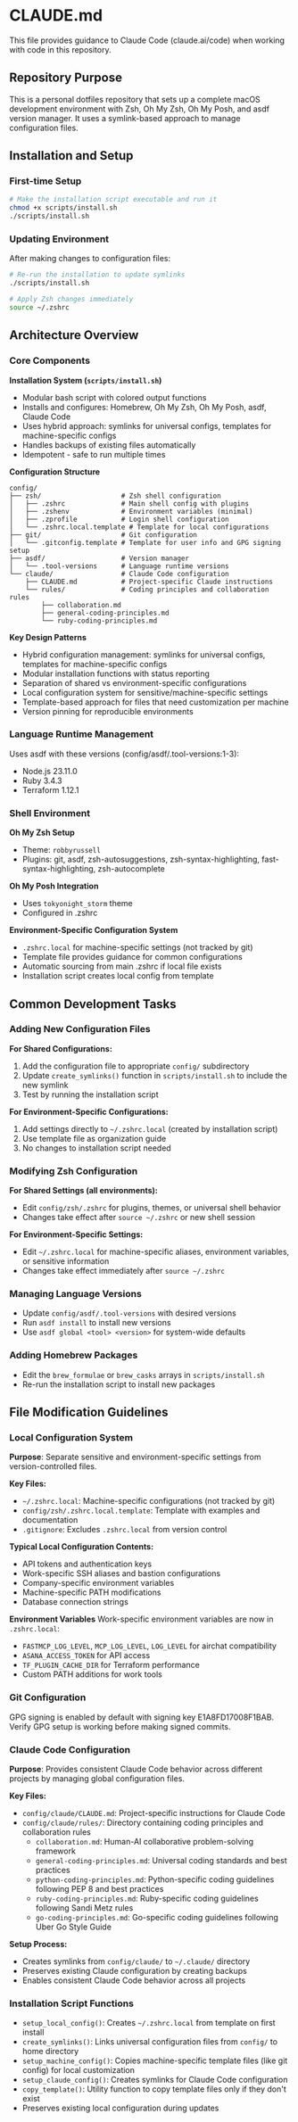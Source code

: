 # CLAUDE.md

This file provides guidance to Claude Code (claude.ai/code) when working with code in this repository.

## Repository Purpose

This is a personal dotfiles repository that sets up a complete macOS development environment with Zsh, Oh My Zsh, Oh My Posh, and asdf version manager. It uses a symlink-based approach to manage configuration files.

## Installation and Setup

### First-time Setup
```bash
# Make the installation script executable and run it
chmod +x scripts/install.sh
./scripts/install.sh
```

### Updating Environment
After making changes to configuration files:
```bash
# Re-run the installation to update symlinks
./scripts/install.sh

# Apply Zsh changes immediately
source ~/.zshrc
```

## Architecture Overview

### Core Components

**Installation System (`scripts/install.sh`)**
- Modular bash script with colored output functions
- Installs and configures: Homebrew, Oh My Zsh, Oh My Posh, asdf, Claude Code
- Uses hybrid approach: symlinks for universal configs, templates for machine-specific configs
- Handles backups of existing files automatically
- Idempotent - safe to run multiple times

**Configuration Structure**
```
config/
├── zsh/                    # Zsh shell configuration
│   ├── .zshrc              # Main shell config with plugins
│   ├── .zshenv             # Environment variables (minimal)
│   ├── .zprofile           # Login shell configuration
│   └── .zshrc.local.template # Template for local configurations
├── git/                    # Git configuration
│   └── .gitconfig.template # Template for user info and GPG signing setup
├── asdf/                   # Version manager
│   └── .tool-versions      # Language runtime versions
└── claude/                 # Claude Code configuration
    ├── CLAUDE.md           # Project-specific Claude instructions
    └── rules/              # Coding principles and collaboration rules
        ├── collaboration.md
        ├── general-coding-principles.md
        └── ruby-coding-principles.md
```

**Key Design Patterns**
- Hybrid configuration management: symlinks for universal configs, templates for machine-specific configs
- Modular installation functions with status reporting
- Separation of shared vs environment-specific configurations
- Local configuration system for sensitive/machine-specific settings
- Template-based approach for files that need customization per machine
- Version pinning for reproducible environments

### Language Runtime Management

Uses asdf with these versions (config/asdf/.tool-versions:1-3):
- Node.js 23.11.0
- Ruby 3.4.3  
- Terraform 1.12.1

### Shell Environment

**Oh My Zsh Setup**
- Theme: `robbyrussell`
- Plugins: git, asdf, zsh-autosuggestions, zsh-syntax-highlighting, fast-syntax-highlighting, zsh-autocomplete

**Oh My Posh Integration**
- Uses `tokyonight_storm` theme
- Configured in .zshrc

**Environment-Specific Configuration System**
- `.zshrc.local` for machine-specific settings (not tracked by git)
- Template file provides guidance for common configurations
- Automatic sourcing from main .zshrc if local file exists
- Installation script creates local config from template

## Common Development Tasks

### Adding New Configuration Files

**For Shared Configurations:**
1. Add the configuration file to appropriate `config/` subdirectory
2. Update `create_symlinks()` function in `scripts/install.sh` to include the new symlink
3. Test by running the installation script

**For Environment-Specific Configurations:**
1. Add settings directly to `~/.zshrc.local` (created by installation script)
2. Use template file as organization guide
3. No changes to installation script needed

### Modifying Zsh Configuration

**For Shared Settings (all environments):**
- Edit `config/zsh/.zshrc` for plugins, themes, or universal shell behavior
- Changes take effect after `source ~/.zshrc` or new shell session

**For Environment-Specific Settings:**
- Edit `~/.zshrc.local` for machine-specific aliases, environment variables, or sensitive information
- Changes take effect immediately after `source ~/.zshrc`

### Managing Language Versions
- Update `config/asdf/.tool-versions` with desired versions
- Run `asdf install` to install new versions
- Use `asdf global <tool> <version>` for system-wide defaults

### Adding Homebrew Packages
- Edit the `brew_formulae` or `brew_casks` arrays in `scripts/install.sh`
- Re-run the installation script to install new packages

## File Modification Guidelines

### Local Configuration System

**Purpose**: Separate sensitive and environment-specific settings from version-controlled files.

**Key Files:**
- `~/.zshrc.local`: Machine-specific configurations (not tracked by git)
- `config/zsh/.zshrc.local.template`: Template with examples and documentation
- `.gitignore`: Excludes `.zshrc.local` from version control

**Typical Local Configuration Contents:**
- API tokens and authentication keys
- Work-specific SSH aliases and bastion configurations
- Company-specific environment variables
- Machine-specific PATH modifications
- Database connection strings

**Environment Variables**
Work-specific environment variables are now in `.zshrc.local`:
- `FASTMCP_LOG_LEVEL`, `MCP_LOG_LEVEL`, `LOG_LEVEL` for airchat compatibility
- `ASANA_ACCESS_TOKEN` for API access
- `TF_PLUGIN_CACHE_DIR` for Terraform performance
- Custom PATH additions for work tools

### Git Configuration
GPG signing is enabled by default with signing key E1A8FD17008F1BAB. Verify GPG setup is working before making signed commits.

### Claude Code Configuration

**Purpose**: Provides consistent Claude Code behavior across different projects by managing global configuration files.

**Key Files:**
- `config/claude/CLAUDE.md`: Project-specific instructions for Claude Code
- `config/claude/rules/`: Directory containing coding principles and collaboration rules
  - `collaboration.md`: Human-AI collaborative problem-solving framework
  - `general-coding-principles.md`: Universal coding standards and best practices
  - `python-coding-principles.md`: Python-specific coding guidelines following PEP 8 and best practices
  - `ruby-coding-principles.md`: Ruby-specific coding guidelines following Sandi Metz rules
  - `go-coding-principles.md`: Go-specific coding guidelines following Uber Go Style Guide

**Setup Process:**
- Creates symlinks from `config/claude/` to `~/.claude/` directory
- Preserves existing Claude configuration by creating backups
- Enables consistent Claude Code behavior across all projects

### Installation Script Functions
- `setup_local_config()`: Creates `~/.zshrc.local` from template on first install
- `create_symlinks()`: Links universal configuration files from `config/` to home directory
- `setup_machine_config()`: Copies machine-specific template files (like git config) for local customization
- `setup_claude_config()`: Creates symlinks for Claude Code configuration
- `copy_template()`: Utility function to copy template files only if they don't exist
- Preserves existing local configuration during updates
